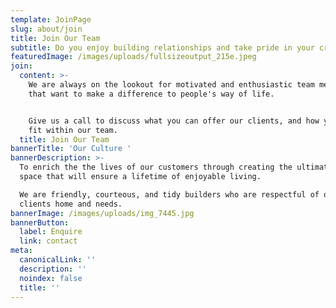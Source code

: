 ```yaml
---
template: JoinPage
slug: about/join
title: Join Our Team
subtitle: Do you enjoy building relationships and take pride in your craft?
featuredImage: /images/uploads/fullsizeoutput_215e.jpeg
join:
  content: >-
    We are always on the lookout for motivated and enthusiastic team members
    that want to make a difference to people's way of life.


    Give us a call to discuss what you can offer our clients, and how you can
    fit within our team.
  title: Join Our Team
bannerTitle: 'Our Culture '
bannerDescription: >-
  To enrich the the lives of our customers through creating the ultimate outdoor
  space that will ensure a lifetime of enjoyable living.

  We are friendly, courteous, and tidy builders who are respectful of our
  clients home and needs.
bannerImage: /images/uploads/img_7445.jpg
bannerButton:
  label: Enquire
  link: contact
meta:
  canonicalLink: ''
  description: ''
  noindex: false
  title: ''
---
```


